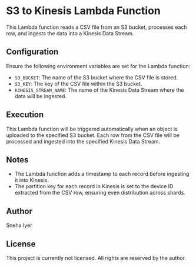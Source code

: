 # S3 to Kinesis Lambda Function

This Lambda function reads a CSV file from an S3 bucket, processes each row, and ingests the data into a Kinesis Data Stream.

## Configuration

Ensure the following environment variables are set for the Lambda function:

- `S3_BUCKET`: The name of the S3 bucket where the CSV file is stored.
- `S3_KEY`: The key of the CSV file within the S3 bucket.
- `KINESIS_STREAM_NAME`: The name of the Kinesis Data Stream where the data will be ingested.

## Execution

This Lambda function will be triggered automatically when an object is uploaded to the specified S3 bucket. Each row from the CSV file will be processed and ingested into the specified Kinesis Data Stream.

## Notes

- The Lambda function adds a timestamp to each record before ingesting it into Kinesis.
- The partition key for each record in Kinesis is set to the device ID extracted from the CSV row, ensuring even distribution across shards.

## Author

Sneha Iyer

## License

This project is currently not licensed. All rights are reserved by the author.